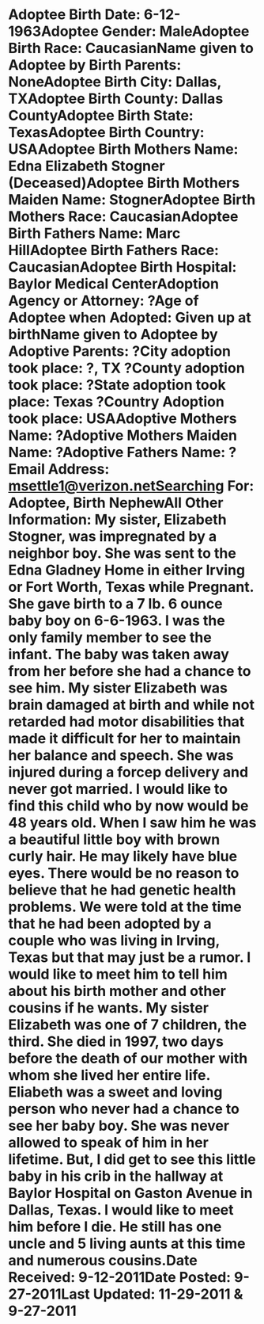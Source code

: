 # Adoptee Birth Date: 6-12-1963Adoptee Gender: MaleAdoptee Birth Race: CaucasianName given to Adoptee by Birth Parents: NoneAdoptee Birth City: Dallas, TXAdoptee Birth County: Dallas CountyAdoptee Birth State: TexasAdoptee Birth Country: USAAdoptee Birth Mothers Name: Edna Elizabeth Stogner (Deceased)Adoptee Birth Mothers Maiden Name: StognerAdoptee Birth Mothers Race: CaucasianAdoptee Birth Fathers Name: Marc HillAdoptee Birth Fathers Race: CaucasianAdoptee Birth Hospital: Baylor Medical CenterAdoption Agency or Attorney: ?Age of Adoptee when Adopted: Given up at birthName given to Adoptee by Adoptive Parents: ?City adoption took place: ?, TX ?County adoption took place: ?State adoption took place: Texas ?Country Adoption took place: USAAdoptive Mothers Name: ?Adoptive Mothers Maiden Name: ?Adoptive Fathers Name: ?Email Address: msettle1@verizon.netSearching For: Adoptee, Birth NephewAll Other Information: My sister, Elizabeth Stogner, was impregnated by a neighbor boy. She was sent to the Edna Gladney Home in either Irving or Fort Worth, Texas while Pregnant. She gave birth to a 7 lb. 6 ounce baby boy on 6-6-1963. I was the only family member to see the infant. The baby was taken away from her before she had a chance to see him. My sister Elizabeth was brain damaged at birth and while not retarded had motor disabilities that made it difficult for her to maintain her balance and speech. She was injured during a forcep delivery and never got married. I would like to find this child who by now would be 48 years old. When I saw him he was a beautiful little boy with brown curly hair. He may likely have blue eyes. There would be no reason to believe that he had genetic health problems. We were told at the time that he had been adopted by a couple who was living in Irving, Texas but that may just be a rumor. I would like to meet him to tell him about his birth mother and other cousins if he wants. My sister Elizabeth was one of 7 children, the third. She died in 1997, two days before the death of our mother with whom she lived her entire life. Eliabeth was a sweet and loving person who never had a chance to see her baby boy. She was never allowed to speak of him in her lifetime. But, I did get to see this little baby in his crib in the hallway at Baylor Hospital on Gaston Avenue in Dallas, Texas. I would like to meet him before I die. He still has one uncle and 5 living aunts at this time and numerous cousins.Date Received: 9-12-2011Date Posted: 9-27-2011Last Updated: 11-29-2011 & 9-27-2011
